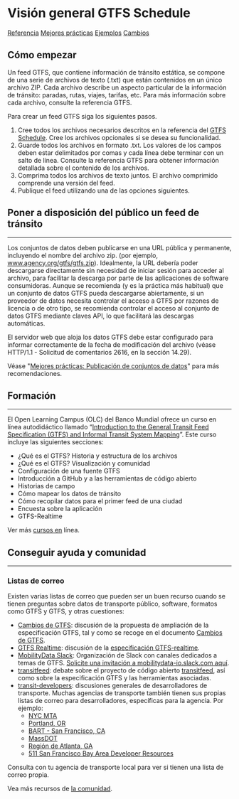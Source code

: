 # Visión general GTFS Schedule

<div class="landing-page">
   <a class="button" href="reference">Referencia</a>
   <a class="button" href="best-practices">Mejores prácticas</a>
   <a class="button" href="examples">Ejemplos</a>
   <a class="button" href="changes">Cambios</a>
</div>

## Cómo empezar

Un feed GTFS, que contiene información de tránsito estática, se compone de una serie de archivos de texto (.txt) que están contenidos en un único archivo ZIP. Cada archivo describe un aspecto particular de la información de tránsito: paradas, rutas, viajes, tarifas, etc. Para más información sobre cada archivo, consulte la referencia GTFS.

Para crear un feed GTFS siga los siguientes pasos.

1. Cree todos los archivos necesarios descritos en la referencia del [GTFS Schedule](reference). Cree los archivos opcionales si se desea su funcionalidad.
1. Guarde todos los archivos en formato .txt. Los valores de los campos deben estar delimitados por comas y cada línea debe terminar con un salto de línea. Consulte la referencia GTFS para obtener información detallada sobre el contenido de los archivos.
1. Comprima todos los archivos de texto juntos. El archivo comprimido comprende una versión del feed.
1. Publique el feed utilizando una de las opciones siguientes.

## Poner a disposición del público un feed de tránsito

<hr/>

Los conjuntos de datos deben publicarse en una URL pública y permanente, incluyendo el nombre del archivo zip. (por ejemplo, www.agency.org/gtfs/gtfs.zip). Idealmente, la URL debería poder descargarse directamente sin necesidad de iniciar sesión para acceder al archivo, para facilitar la descarga por parte de las aplicaciones de software consumidoras. Aunque se recomienda (y es la práctica más habitual) que un conjunto de datos GTFS pueda descargarse abiertamente, si un proveedor de datos necesita controlar el acceso a GTFS por razones de licencia o de otro tipo, se recomienda controlar el acceso al conjunto de datos GTFS mediante claves API, lo que facilitará las descargas automáticas.

El servidor web que aloja los datos GTFS debe estar configurado para informar correctamente de la fecha de modificación del archivo (véase HTTP/1.1 - Solicitud de comentarios 2616, en la sección 14.29).

Véase "[Mejores prácticas: Publicación de conjuntos de datos](best-practices/#dataset-publishing-general-practices)" para más recomendaciones.

## Formación

<hr/>

El Open Learning Campus (OLC) del Banco Mundial ofrece un curso en línea autodidáctico llamado “[Introduction to the General Transit Feed Specification (GTFS) and Informal Transit System Mapping](https://olc.worldbank.org/content/introduction-general-transit-feed-specification-gtfs-and-informal-transit-system-mapping)”. Este curso incluye las siguientes secciones:

* ¿Qué es el GTFS? Historia y estructura de los archivos
* ¿Qué es el GTFS? Visualización y comunidad
* Configuración de una fuente GTFS
* Introducción a GitHub y a las herramientas de código abierto
* Historias de campo
* Cómo mapear los datos de tránsito
* Cómo recopilar datos para el primer feed de una ciudad
* Encuesta sobre la aplicación
* GTFS-Realtime

Ver más [cursos en](../resources/other/#on-line-courses) línea.

## Conseguir ayuda y comunidad

<hr/>

### Listas de correo

Existen varias listas de correo que pueden ser un buen recurso cuando se tienen preguntas sobre datos de transporte público, software, formatos como GTFS y GTFS, y otras cuestiones:

* [Cambios de GTFS](https://groups.google.com/group/gtfs-changes): discusión de la propuesta de ampliación de la especificación GTFS, tal y como se recoge en el documento [Cambios de GTFS](https://github.com/google/transit/blob/master/gtfs/CHANGES.md).
* [GTFS Realtime](https://groups.google.com/group/gtfs-realtime): discusión de la [especificación GTFS-realtime](https://github.com/google/transit/tree/master/gtfs-realtime).
* [MobilityData Slack](https://mobilitydata-io.slack.com/): Organización de Slack con canales dedicados a temas de GTFS. [Solicite una invitación a mobilitydata-io.slack.com aquí](https://share.mobilitydata.org/slack).
* [transitfeed](https://groups.google.com/group/transitfeed): debate sobre el proyecto de código abierto [transitfeed](https://groups.google.com/group/transitfeed), así como sobre la especificación GTFS y las herramientas asociadas.
* [transit-developers](https://groups.google.com/group/transit-developers): discusiones generales de desarrolladores de transporte. Muchas agencias de transporte también tienen sus propias listas de correo para desarrolladores, específicas para la agencia. Por ejemplo:
    * [NYC MTA](https://groups.google.com/group/mtadeveloperresources)
    * [Portland, OR](https://groups.google.com/group/transit-developers-pdx)
    * [BART - San Francisco, CA](https://groups.google.com/group/bart-developers)
    * [MassDOT](https://groups.google.com/group/massdotdevelopers)
    * [Región de Atlanta, GA](https://groups.google.com/forum/#!forum/atl-transit-developers)
    * [511 San Francisco Bay Area Developer Resources](https://groups.google.com/forum/#!forum/511sfbaydeveloperresources)

Consulta con tu agencia de transporte local para ver si tienen una lista de correo propia.

Vea más recursos de [la comunidad](../resources/community).
